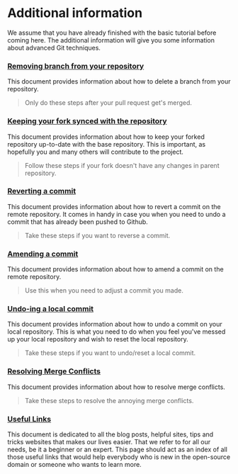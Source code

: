 # Additional information

We assume that you have already finished with the basic tutorial before coming here. The additional information will give you some information about advanced Git techniques. 

### [ Removing branch from your repository ](removing-branch-from-your-repository.md)
This document provides information about how to delete a branch from your repository.
> Only do these steps after your pull request get's merged.

### [ Keeping your fork synced with the repository ](keeping-your-fork-synced-with-this-repository.md)
This document provides information about how to keep your forked repository up-to-date with the base repository. This is important, as hopefully you and many others will contribute to the project.
> Follow these steps if your fork doesn't have any changes in parent repository.

### [ Reverting a commit](reverting-a-commit.md)
This document provides information about how to revert a commit on the remote repository. It comes in handy in case you when you need to undo a commit that has already been pushed to Github.
> Take these steps if you want to reverse a commit.

### [ Amending a commit](amending-a-commit.md)
This document provides information about how to amend a commit on the remote repository. 
> Use this when you need to adjust a commit you made.

### [ Undo-ing a local commit ](undoing-a-commit.md)
This document provides information about how to undo a commit on your local repository. This is what you need to do when you feel you've messed up your local repository and wish to reset the local repository.
> Take these steps if you want to undo/reset a local commit.

### [ Resolving Merge Conflicts ](resolving-merge-conflicts.md)
This document provides information about how to resolve merge conflicts.
> Take these steps to resolve the annoying merge conflicts.

### [Useful Links](Useful-links-for-further-learning.md)
This document is dedicated to all the blog posts, helpful sites, tips and tricks websites that makes our lives easier. That we refer to for all our needs, be it a beginner or an expert. This page should act as an index of all those useful links that would help everybody who is new in the open-source domain or someone who wants to learn more. 

